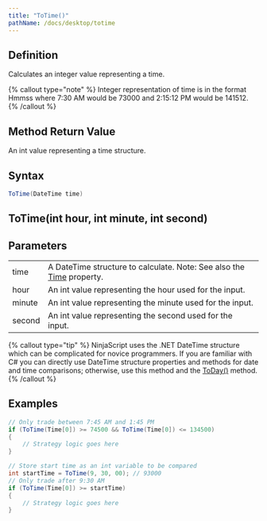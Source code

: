 ```yaml
---
title: "ToTime()"
pathName: /docs/desktop/totime
---
```


## Definition

Calculates an integer value representing a time.

{% callout type="note" %}
Integer representation of time is in the format Hmmss where 7:30 AM would be 73000 and 2:15:12 PM would be 141512.
{% /callout %}

## Method Return Value

An int value representing a time structure.

## Syntax

```csharp
ToTime(DateTime time)
```

## ToTime(int hour, int minute, int second)

## Parameters

|  |  |
| --- | --- |
| time | A DateTime structure to calculate. Note: See also the [Time](/docs/desktop/time) property. |
| hour | An int value representing the hour used for the input. |
| minute | An int value representing the minute used for the input. |
| second | An int value representing the second used for the input. |

{% callout type="tip" %}
NinjaScript uses the .NET DateTime structure which can be complicated for novice programmers. If you are familiar with C# you can directly use DateTime structure properties and methods for date and time comparisons; otherwise, use this method and the [ToDay()](/docs/desktop/today) method.
{% /callout %}

## Examples

```csharp
// Only trade between 7:45 AM and 1:45 PM
if (ToTime(Time[0]) >= 74500 && ToTime(Time[0]) <= 134500)
{
    // Strategy logic goes here
}

// Store start time as an int variable to be compared
int startTime = ToTime(9, 30, 00); // 93000
// Only trade after 9:30 AM
if (ToTime(Time[0]) >= startTime)
{
    // Strategy logic goes here
}
```

